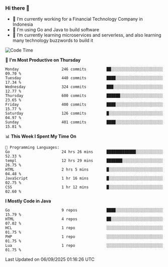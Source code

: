 ### Hi there 👋

<!--
**mazzama/mazzama** is a ✨ _special_ ✨ repository because its `README.md` (this file) appears on your GitHub profile.

Here are some ideas to get you started:

- 🔭 I’m currently working on ...
- 🌱 I’m currently learning ...
- 👯 I’m looking to collaborate on ...
- 🤔 I’m looking for help with ...
- 💬 Ask me about ...
- 📫 How to reach me: ...
- 😄 Pronouns: ...
- ⚡ Fun fact: ...
-->

- 🔭 I’m currently working for a Financial Technology Company in Indonesia
- :gun: I'm using Go and Java to build software
- 🌱 I’m currently learning microservices and serverless, and also learning many technology buzzwords to build it

<!--START_SECTION:waka-->
![Code Time](http://img.shields.io/badge/Code%20Time-4%2C284%20hrs%2046%20mins-blue)

📅 **I'm Most Productive on Thursday** 

```text
Monday                   246 commits         ██░░░░░░░░░░░░░░░░░░░░░░░   09.70 % 
Tuesday                  440 commits         ████░░░░░░░░░░░░░░░░░░░░░   17.34 % 
Wednesday                324 commits         ███░░░░░░░░░░░░░░░░░░░░░░   12.77 % 
Thursday                 600 commits         ██████░░░░░░░░░░░░░░░░░░░   23.65 % 
Friday                   400 commits         ████░░░░░░░░░░░░░░░░░░░░░   15.77 % 
Saturday                 126 commits         █░░░░░░░░░░░░░░░░░░░░░░░░   04.97 % 
Sunday                   401 commits         ████░░░░░░░░░░░░░░░░░░░░░   15.81 % 
```


📊 **This Week I Spent My Time On** 

```text
💬 Programming Languages: 
Go                       24 hrs 26 mins      █████████████░░░░░░░░░░░░   52.33 % 
templ                    12 hrs 29 mins      ███████░░░░░░░░░░░░░░░░░░   26.75 % 
HTML                     2 hrs 5 mins        █░░░░░░░░░░░░░░░░░░░░░░░░   04.48 % 
JavaScript               1 hr 16 mins        █░░░░░░░░░░░░░░░░░░░░░░░░   02.75 % 
CSS                      1 hr 12 mins        █░░░░░░░░░░░░░░░░░░░░░░░░   02.60 % 
```

**I Mostly Code in Java** 

```text
Go                       9 repos             ████░░░░░░░░░░░░░░░░░░░░░   15.79 % 
HTML                     4 repos             ██░░░░░░░░░░░░░░░░░░░░░░░   07.02 % 
HCL                      1 repo              ░░░░░░░░░░░░░░░░░░░░░░░░░   01.75 % 
PHP                      1 repo              ░░░░░░░░░░░░░░░░░░░░░░░░░   01.75 % 
Lua                      1 repo              ░░░░░░░░░░░░░░░░░░░░░░░░░   01.75 % 
```




 Last Updated on 06/09/2025 01:16:26 UTC
<!--END_SECTION:waka-->
